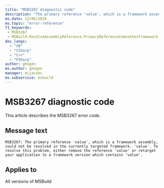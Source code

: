 ```yaml
---
title: "MSB3267 diagnostic code"
description: "The primary reference 'value', which is a framework assembly, could not be resolved in the currently targeted framework. 'value'. To resolve this problem, either remove the reference 'value' or retarget your application to a framework version which contains 'value'."
ms.date: 12/06/2024
ms.topic: "error-reference"
f1_keywords:
 - MSB3267
 - MSBuild.ResolveAssemblyReference.PrimaryReferenceInAnotherFramework
dev_langs:
  - "VB"
  - "CSharp"
  - "C++"
  - "FSharp"
author: ghogen
ms.author: ghogen
manager: mijacobs
ms.subservice: msbuild
---
```


# MSB3267 diagnostic code

<!-- :::ErrorDefinitionDescription::: -->
<!-- :::editable-content name="introDescription"::: -->
This article describes the MSB3267 error code.
<!-- :::editable-content-end::: -->

## Message text

```output
MSB3267: The primary reference 'value', which is a framework assembly, could not be resolved in the currently targeted framework. 'value'. To resolve this problem, either remove the reference 'value' or retarget your application to a framework version which contains 'value'.
```

<!-- :::editable-content name="postOutputDescription"::: -->
<!--
{StrBegin="MSB3267: "}
-->
<!-- :::editable-content-end::: -->
<!-- :::ErrorDefinitionDescription-end::: -->

## Applies to

All versions of MSBuild
